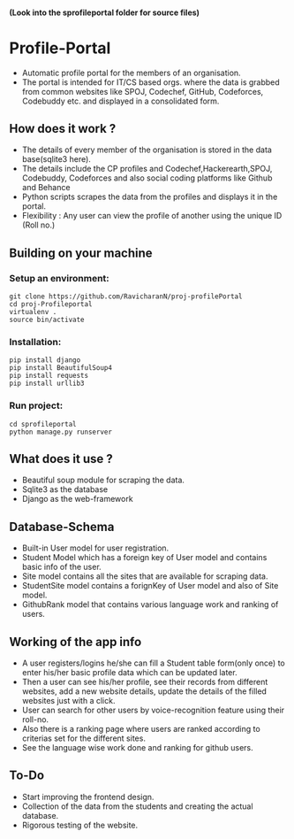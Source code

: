 
#### (Look into the sprofileportal folder for source files)

# Profile-Portal
* Automatic profile portal for the members of an organisation.
* The portal is intended for IT/CS based orgs. where the data is grabbed from common websites like SPOJ, Codechef, GitHub, Codeforces, Codebuddy etc. and displayed in a consolidated form.

## How does it work ?
* The details of every member of the organisation is stored in the data base(sqlite3 here).
* The details include the CP profiles and Codechef,Hackerearth,SPOJ, Codebuddy, Codeforces and also social coding platforms like Github and Behance
* Python scripts scrapes the data from the profiles and displays it in the portal.
* Flexibility : Any user can view the profile of another using the unique ID (Roll no.)

## Building on your machine

### Setup an environment:
```
git clone https://github.com/RavicharanN/proj-profilePortal
cd proj-Profileportal
virtualenv .
source bin/activate

```
### Installation: 
```
pip install django 
pip install BeautifulSoup4
pip install requests 
pip install urllib3

```
### Run project: 
```
cd sprofileportal 
python manage.py runserver

```


## What does it use ?
* Beautiful soup module for scraping the data.
* Sqlite3 as the database
* Django as the web-framework

## Database-Schema
* Built-in User model for user registration.
* Student Model which has a foreign key of User model and contains basic info of the user.
* Site model contains all the sites that are available for scraping data.
* StudentSite model contains a forignKey of User model and also of Site model. 
* GithubRank model that contains various language work and ranking of users.

## Working of the app info
* A user registers/logins he/she can fill a Student table form(only once) to enter his/her basic profile data which can be updated later.
* Then a user can see his/her profile, see their records from different websites, add a new website details, update the details of the filled websites just with a click.
* User can search for other users by voice-recognition feature using their roll-no.
* Also there is a ranking page where users are ranked according to criterias set for the different sites.
* See the language wise work done and ranking for github users.

## To-Do
* Start improving the frontend design.
* Collection of the data from the students and creating the actual database.
* Rigorous testing of the website.

